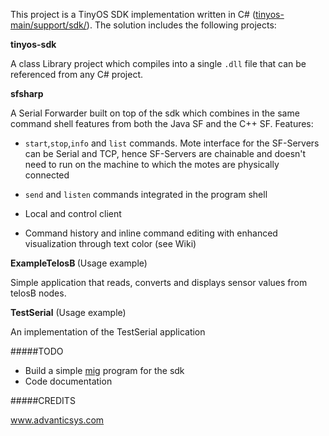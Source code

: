 This project is a TinyOS SDK implementation written in C# ([tinyos-main/support/sdk/](https://github.com/tinyos/tinyos-main/tree/master/support/sdk/csharp)). The solution includes the following projects:

<b>tinyos-sdk</b>

A class Library project which compiles into a single `.dll` file that can be referenced from any C# project.

<b>sfsharp</b>

A Serial Forwarder built on top of the sdk which combines in the same command shell features from both the Java SF and the C++ SF. Features:

*	`start`,`stop`,`info` and `list` commands. Mote interface for the SF-Servers can be Serial and TCP, hence SF-Servers are chainable and doesn't need to run on the machine to which the motes are physically connected

*	`send` and `listen` commands integrated in the program shell

*	Local and control client

*	Command history and inline command editing with enhanced visualization through text color (see Wiki)

<b>ExampleTelosB </b>(Usage example)

Simple application that reads, converts and displays sensor values from telosB nodes.

<b>TestSerial</b> (Usage example)

An implementation of the TestSerial application


#####TODO

- Build a simple [mig](http://www.tinyos.net/tinyos-1.x/doc/nesc/mig.html) program for the sdk
- Code documentation

#####CREDITS

www.advanticsys.com
